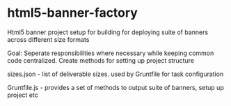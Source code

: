 html5-banner-factory
======================

Html5 banner project setup for building for deploying suite of banners across different size formats

Goal:
Seperate responsibilities where necessary while keeping common code centralized.
Create methods for setting up project structure


sizes.json - 
list of deliverable sizes.  used by Gruntfile for task configuration

Gruntfile.js - 
provides a set of methods to output suite of banners, setup up project etc
